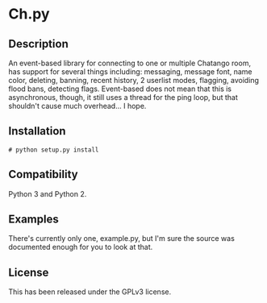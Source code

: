 Ch.py
=====

Description
-----------
An event-based library for connecting to one or multiple Chatango room, has support for several things including: messaging, message font, name color, deleting, banning, recent history, 2 userlist modes, flagging, avoiding flood bans, detecting flags.
Event-based does not mean that this is asynchronous, though, it still uses a thread for the ping loop, but that shouldn't cause much overhead... I hope.

Installation
------------
	# python setup.py install

Compatibility
-------------
Python 3 and Python 2.

Examples
--------
There's currently only one, example.py, but I'm sure the source was documented enough for you to look at that.

License
-------
This has been released under the GPLv3 license.
